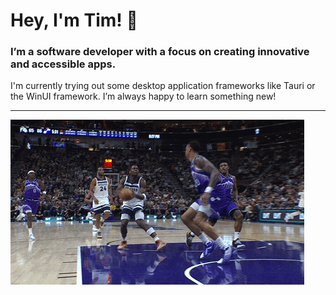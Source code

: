 # Hey, I'm Tim! 👋

### I’m a software developer with a focus on creating innovative and accessible apps. 

I'm currently trying out some desktop application frameworks like Tauri or the WinUI framework. I’m always happy to learn something new!

---

<img src="./ant.gif" />
